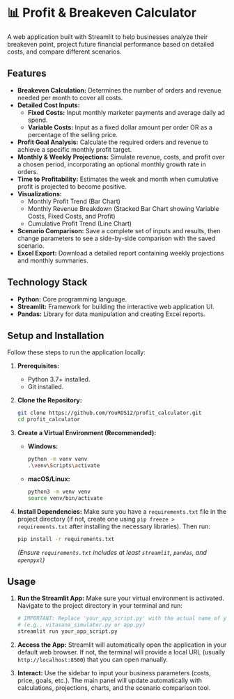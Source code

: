 # 📊 Profit & Breakeven Calculator

A web application built with Streamlit to help businesses analyze their breakeven point, project future financial performance based on detailed costs, and compare different scenarios.

<!-- Optional: Add a screenshot of the running application -->
<!-- ![App Screenshot](link_to_your_screenshot.png) -->

## Features

*   **Breakeven Calculation:** Determines the number of orders and revenue needed per month to cover all costs.
*   **Detailed Cost Inputs:**
    *   **Fixed Costs:** Input monthly marketer payments and average daily ad spend.
    *   **Variable Costs:** Input as a fixed dollar amount per order OR as a percentage of the selling price.
*   **Profit Goal Analysis:** Calculate the required orders and revenue to achieve a specific monthly profit target.
*   **Monthly & Weekly Projections:** Simulate revenue, costs, and profit over a chosen period, incorporating an optional monthly growth rate in orders.
*   **Time to Profitability:** Estimates the week and month when cumulative profit is projected to become positive.
*   **Visualizations:**
    *   Monthly Profit Trend (Bar Chart)
    *   Monthly Revenue Breakdown (Stacked Bar Chart showing Variable Costs, Fixed Costs, and Profit)
    *   Cumulative Profit Trend (Line Chart)
*   **Scenario Comparison:** Save a complete set of inputs and results, then change parameters to see a side-by-side comparison with the saved scenario.
*   **Excel Export:** Download a detailed report containing weekly projections and monthly summaries.

## Technology Stack

*   **Python:** Core programming language.
*   **Streamlit:** Framework for building the interactive web application UI.
*   **Pandas:** Library for data manipulation and creating Excel reports.

## Setup and Installation

Follow these steps to run the application locally:

1.  **Prerequisites:**
    *   Python 3.7+ installed.
    *   Git installed.

2.  **Clone the Repository:**
    ```bash
    git clone https://github.com/YouROS12/profit_calculator.git
    cd profit_calculator
    ```

3.  **Create a Virtual Environment (Recommended):**
    *   **Windows:**
        ```bash
        python -m venv venv
        .\venv\Scripts\activate
        ```
    *   **macOS/Linux:**
        ```bash
        python3 -m venv venv
        source venv/bin/activate
        ```

4.  **Install Dependencies:**
    Make sure you have a `requirements.txt` file in the project directory (if not, create one using `pip freeze > requirements.txt` after installing the necessary libraries). Then run:
    ```bash
    pip install -r requirements.txt
    ```
    *(Ensure `requirements.txt` includes at least `streamlit`, `pandas`, and `openpyxl`)*

## Usage

1.  **Run the Streamlit App:**
    Make sure your virtual environment is activated. Navigate to the project directory in your terminal and run:
    ```bash
    # IMPORTANT: Replace 'your_app_script.py' with the actual name of your Python script
    # (e.g., vitasana_simulator.py or app.py)
    streamlit run your_app_script.py
    ```

2.  **Access the App:**
    Streamlit will automatically open the application in your default web browser. If not, the terminal will provide a local URL (usually `http://localhost:8500`) that you can open manually.

3.  **Interact:**
    Use the sidebar to input your business parameters (costs, price, goals, etc.). The main panel will update automatically with calculations, projections, charts, and the scenario comparison tool.